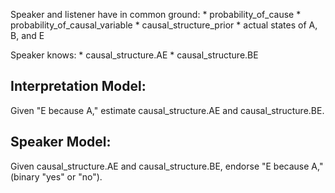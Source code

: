 Speaker and listener have in common ground:
	* probability_of_cause
	* probability_of_causal_variable
	* causal_structure_prior
	* actual states of A, B, and E

Speaker knows:
	* causal_structure.AE
	* causal_structure.BE

## Interpretation Model:

Given "E because A," estimate causal_structure.AE and causal_structure.BE.

## Speaker Model:

Given causal_structure.AE and causal_structure.BE, endorse "E because A," (binary "yes" or "no").
